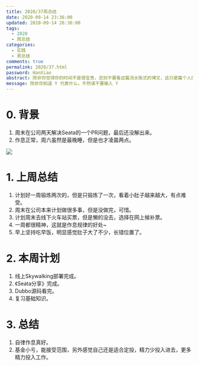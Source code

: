 ```yaml
---
title: 2020/37周总结
date: 2020-09-14 23:36:00
updated: 2020-09-14 26:36:00
tags:
  - 2020
  - 周总结
categories: 
  - 实践
  - 周总结
comments: true
permalink: 2020/37.html  
password: HanXiao
abstract: 除非你觉得你的时间不是很宝贵，否则不要看这篇流水账式的博文，这只是篇个人的工作的学习一个总结而已，没有包含任何的技术细节
message: 除非你知道 Y 代表什么，不然请不要输入 Y
---
```



# 0. 背景

1. 周末在公司两天解决Seata的一个PR问题，最后还没解出来。
2. 作息正常，周六虽然是最晚睡，但是也才凌晨两点。

<!--more-->

![][0]

# 1. 上周总结

1. 计划好一周锻炼两次的，但是只锻炼了一次，看着小肚子越来越大，有点难受。
2. 周末在公司本来计划做很多事，但是没做完，可惜。
3. 计划周末去线下火车站买票，但是懒的没去，选择在网上候补票。
4. 一周都很精神，这就是作息规律的好处~
5. 早上坚持吃早饭，明显感觉肚子大了不少，长错位置了。

# 2. 本周计划

1. 线上Skywalking部署完成。
2. 《Seata分享》完成。
3. Dubbo源码看完。
4. 复习基础知识。

# 3. 总结

1. 自律作息真好。
2. 基金小亏，能接受范围，另外感觉自己还是适合定投，精力少投入进去，更多精力投入工作。

[0]: https://leran2deeplearnjavawebtech.oss-cn-beijing.aliyuncs.com/background/2020-09-15%E7%AC%AC%E4%B9%9D%E5%8C%BA.jpg